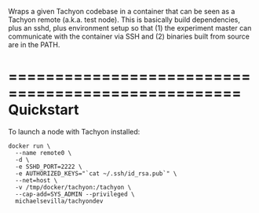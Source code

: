 Wraps a given Tachyon codebase in a container that can be seen as a Tachyon remote (a.k.a. test node). This is basically build dependencies, plus an sshd, plus environment setup so that (1) the experiment master can communicate with the container via SSH and (2) binaries built from source are in the PATH.

===================================================
Quickstart
===================================================

To launch a node with Tachyon installed:

    docker run \
      --name remote0 \
      -d \
      -e SSHD_PORT=2222 \
      -e AUTHORIZED_KEYS="`cat ~/.ssh/id_rsa.pub`" \
      --net=host \
      -v /tmp/docker/tachyon:/tachyon \
      --cap-add=SYS_ADMIN --privileged \
      michaelsevilla/tachyondev




